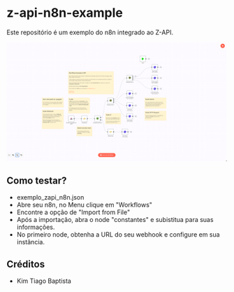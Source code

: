 # z-api-n8n-example

Este repositório é um exemplo do n8n integrado ao Z-API.

![Exemplo n8n Z-API](https://raw.githubusercontent.com/Z-API/z-api-n8n-example/main/imagem.png)

## Como testar?
- exemplo_zapi_n8n.json
- Abre seu n8n, no Menu clique em "Workflows"
- Encontre a opção de "Import from File"
- Após a importação, abra o node "constantes" e subistitua para suas informações.
- No primeiro node, obtenha a URL do seu webhook e configure em sua instância.

## Créditos

- Kim Tiago Baptista
